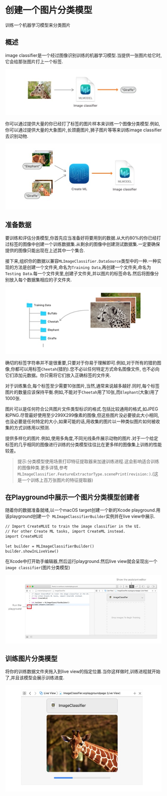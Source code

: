 # 创建一个图片分类模型
训练一个机器学习模型来分类图片
## 概述
image classifier是一个经过图像识别训练的机器学习模型.当提供一张图片给它时,它会给那张图片打上一个标签.
<div align="center"><img src="./01.jpg" alt="图片01"></div>

你可以通过提供大量的你已经打了标签的图片样本来训练一个图像分类模型.例如,你可以通过提供大量的大象图片,长颈鹿图片,狮子图片等等来训练image classifier去识别动物.
<div align="center"><img src="./02.jpg" alt="图片01"></div>

## 准备数据
要训练和评估分类模型,你首先应当准备好将要用到的数据.从大约80%的你已经打过标签的图像中创建一个训练数据集.从剩余的图像中创建测试数据集.一定要确保提供的图像只能出现在上述其中一个集合.

接下来,组织你的数据以兼容`MLImageClassifier.DataSource`类型中的一种.一种实现的方法是创建一个文件夹,命名为`Training Data`,再创建一个文件夹,命名为`Testing Data`.每一个文件夹里,创建子文件夹,并以图片的标签命名.然后将图像分别放入每个数据集相应的子文件夹.
<div align="center"><img src="./03.jpg" alt="图片01"></div>

确切的标签字符串并不是很重要,只要对于你易于理解即可.例如,对于所有的猎豹图像,你都可以用标签`Cheetah`(猎豹).您不必以任何特定方式命名图像文件, 也不必向它们添加元数据。你只需将它们放入正确标签的文件夹.

对于训练集合,每个标签至少需要10张图片,当然,通常来说越多越好.同时,每个标签图片的数量应该保持平衡.例如,不能对于`Cheetah`用了10张,而`Elephant`(大象)用了1000张.

图片可以是任何符合公共图片文件类型标识的格式.包括比较通用的格式,如JPEG和PNG.尽管最好使用至少299X299像素的图像,但这些图片没必要彼此大小相同,也没必要是任何特定的大小,如果可能的话,用收集的图片以一种类似图片如何被收集的方式训练用以预测.

提供多样化的图片.例如,使用多角度,不同光线条件展示动物的图片.对于一个给定标签的几乎相同的图像进行训练的分类模型往往比在更多样的图像集上训练的性能较差。

>提示:分类模型使用场景打印特征提取器来加速训练进程.这会影响适合训练的图像种类.更多详情,参考` MLImageClassifier.FeatureExtractorType.scenePrint(revision:)`.(这是一个训练上百万张图片的特征提取器)

## 在Playground中展示一个图片分类模型创建者
随着你的数据准备就绪,以一个macOS target创建一个新的Xcode playground.用该playground创建一个` MLImageClassifierBuilder`实例并在live view中展示.

```
// Import CreateMLUI to train the image classifier in the UI.
// For other Create ML tasks, import CreateML instead.
import CreateMLUI 

let builder = MLImageClassifierBuilder()
builder.showInLiveView()
```

在Xcode中打开助手编辑器,然后运行playground.然后live view就会呈现出一个`image classifier`(图片分类模型)
<div align="center"><img src="./04.jpg" alt="图片01"></div>

## 训练图片分类模型
将你的训练数据文件夹拖入到live view的指定位置.当你这样做时,训练进程就开始了,并且该模型会展示训练进度.
<div align="center"><img src="./05.jpg" alt="图片01"></div>




